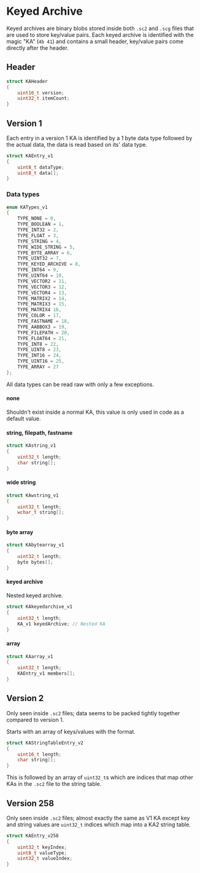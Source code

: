 # Keyed Archive

Keyed archives are binary blobs stored inside both `.sc2` and `.scg` files that are used to store key/value pairs. Each keyed archive is identified with the magic "KA" (`4b 41`) and contains a small header, key/value pairs come directly after the header.

## Header

```c
struct KAHeader
{
    uint16_t version;
    uint32_t itemCount;
}
```

## Version 1

Each entry in a version 1 KA is identified by a 1 byte data type followed by the actual data, the data is read based on its' data type.

```c
struct KAEntry_v1
{
    uint8_t dataType;
    uint8_t data[];
}
```

### Data types

```c++
enum KATypes_v1
{
    TYPE_NONE = 0,
    TYPE_BOOLEAN = 1,
    TYPE_INT32 = 2,
    TYPE_FLOAT = 3,
    TYPE_STRING = 4,
    TYPE_WIDE_STRING = 5,
    TYPE_BYTE_ARRAY = 6,
    TYPE_UINT32 = 7,
    TYPE_KEYED_ARCHIVE = 8,
    TYPE_INT64 = 9,
    TYPE_UINT64 = 10,
    TYPE_VECTOR2 = 11,
    TYPE_VECTOR3 = 12,
    TYPE_VECTOR4 = 13,
    TYPE_MATRIX2 = 14,
    TYPE_MATRIX3 = 15,
    TYPE_MATRIX4 16,
    TYPE_COLOR = 17,
    TYPE_FASTNAME = 18,
    TYPE_AABBOX3 = 19,
    TYPE_FILEPATH = 20,
    TYPE_FLOAT64 = 21,
    TYPE_INT8 = 22,
    TYPE_UINT8 = 23,
    TYPE_INT16 = 24,
    TYPE_UINT16 = 25,
    TYPE_ARRAY = 27
};
```

All data types can be read raw with only a few exceptions.

#### none

Shouldn't exist inside a normal KA, this value is only used in code as a default value.

#### string, filepath, fastname

```c
struct KAstring_v1
{
    uint32_t length;
    char string[];
}
```

#### wide string

```c
struct KAwstring_v1
{
    uint32_t length;
    wchar_t string[];
}
```

#### byte array

```c
struct KAbytearray_v1
{
    uint32_t length;
    byte bytes[];
}
```

#### keyed archive

Nested keyed archive.

```c
struct KAkeyedarchive_v1
{
    uint32_t length;
    KA_v1 keyedArchive; // Nested KA
}
```

#### array

```c
struct KAarray_v1
{
    uint32_t length;
    KAEntry_v1 members[];
}
```

## Version 2

Only seen inside `.sc2` files; data seems to be packed tightly together compared to version 1.

Starts with an array of keys/values with the format.

```c
struct KAStringTableEntry_v2
{
    uint16_t length;
    char string[];
}
```

This is followed by an array of `uint32_t`s which are indices that map other KAs in the `.sc2` file to the string table.

## Version 258

Only seen inside `.sc2` files; almost exactly the same as V1 KA except key and string values are `uint32_t` indices which map into a KA2 string table.

```c
struct KAEntry_v258
{
    uint32_t keyIndex;
    uint8_t valueType;
    uint32_t valueIndex;
}
```
